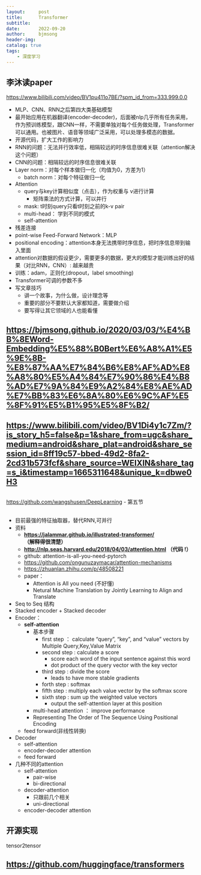 ```yaml
---
layout:     post
title:      Transformer
subtitle:   
date:       2022-09-20
author:     bjmsong
header-img: 
catalog: true
tags:
    - 深度学习
---
```

## 李沐读paper
https://www.bilibili.com/video/BV1pu411o7BE/?spm_id_from=333.999.0.0
- MLP、CNN、RNN之后第四大类基础模型
- 最开始应用在机器翻译(encoder-decoder)，后面被nlp几乎所有任务采用，作为预训练模型，跟CNN一样，不需要单独对每个任务做处理，Transformer可以通用。也被图片、语音等领域广泛采用，可以处理多模态的数据。
- 开源代码，扩大工作的影响力
- RNN的问题：无法并行效率低，相隔较远的时序信息很难关联（attention解决这个问题）
- CNN的问题：相隔较远的时序信息很难关联
- Layer norm：对每个样本做归一化（均值为0，方差为1）
    - batch norm：对每个特征做归一化
- Attention
    - query与key计算相似度（点击），作为权重与 v进行计算
        - 矩阵乘法的方式计算，可以并行  
    - mask: t时刻query只看t时刻之前的k-v pair
    - multi-head： 学到不同的模式
    - self-attention
- 残差连接
- point-wise Feed-Forward Network：MLP
- positional encoding：attention本身无法携带时序信息，把时序信息带到输入里面
- attention对数据的假设更少，需要更多的数据，更大的模型才能训练出好的结果（对比RNN，CNN）:  越来越贵
- 训练：adam，正则化(dropout，label smoothing)
- Transformer可调的参数不多
- 写文章技巧
    - 讲一个故事，为什么做，设计理念等
    - 重要的部分不要默认大家都知道，需要做介绍
    - 要写得让其它领域的人也能看懂

## https://bjmsong.github.io/2020/03/03/%E4%BB%8EWord-Embedding%E5%88%B0Bert%E6%A8%A1%E5%9E%8B-%E8%87%AA%E7%84%B6%E8%AF%AD%E8%A8%80%E5%A4%84%E7%90%86%E4%B8%AD%E7%9A%84%E9%A2%84%E8%AE%AD%E7%BB%83%E6%8A%80%E6%9C%AF%E5%8F%91%E5%B1%95%E5%8F%B2/

## https://www.bilibili.com/video/BV1Di4y1c7Zm/?is_story_h5=false&p=1&share_from=ugc&share_medium=android&share_plat=android&share_session_id=8ff19c57-bbed-49d2-8fa2-2cd31b573fcf&share_source=WEIXIN&share_tag=s_i&timestamp=1665311648&unique_k=dbwe0H3


## 
https://github.com/wangshusen/DeepLearning
    - 第五节

##
- 目前最强的特征抽取器，替代RNN,可并行
- 资料
  - **https://jalammar.github.io/illustrated-transformer/ （解释得很清楚）**
  - **http://nlp.seas.harvard.edu/2018/04/03/attention.html （代码 !）**
  - github: attention-is-all-you-need-pytorch 
  - https://github.com/ongunuzaymacar/attention-mechanisms
  - https://zhuanlan.zhihu.com/p/48508221
  - paper：
      - Attention is All you need (不好懂)
      - Netural Machine Translation by Jointly Learning to Align and Translate
- Seq to Seq 结构
- Stacked encoder + Stacked decoder
- Encoder：
    - **self-attention**
        - 基本步骤
            - first step ： calculate “query”, “key”, and “value” vectors by Multiple Query,Key,Value Matrix
            - second step : calculate a score 
                - score each word of the input sentence against this word
                - dot product of the query vector with the key vector
            - third step : divide the score 
                - leads to have more stable gradients
            - forth step : softmax
            - fifth step : multiply each value vector by the softmax score
            - sixth step : sum up the weighted value vectors
                -  output the self-attention layer at this position
        - multi-head attention ： improve performance
        - Representing The Order of The Sequence Using Positional Encoding 
    - feed forward(非线性转换)
- Decoder
    - self-attention
    - encoder-decoder attention
    - feed forward
- 几种不同的attention
    - self-attention
        - pair-wise
        - bi-directional
    - decoder-attention
        - 只跟前几个相关
        - uni-directional
    - encoder-decoder attention

    
## 开源实现
tensor2tensor

## https://github.com/huggingface/transformers


